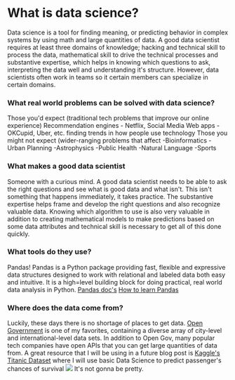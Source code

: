 # What is data science?

Data science is a tool for finding meaning, or predicting behavior in complex systems by using math and large quantities of data.
A good data scientist requires at least three domains of knowledge; hacking and technical skill to process the data, mathematical skill to drive the technical processes and substantive expertise, which helps in knowing which questions to ask, interpreting the data well and understanding it's structure.
However, data scientists often work in teams so it certain members can specialize in certain domains.

### What real world problems can be solved with data science?

Those you'd expect (traditional tech problems that improve our online experience) 
Recommendation engines - Netflix, Social Media 
Web apps - OKCupid, Uber, etc. finding trends in how people use technology
Those you might not expect (wider-ranging problems that affect 
-Bioinformatics -Urban Planning -Astrophysics -Public Health -Natural Language -Sports

### What makes a good data scientist

Someone with a curious mind. A good data scientist needs to be able to ask the right questions and see what is good data and what isn't. This isn't something that happens immediately, it takes practice. The substantive expertise helps frame and develop the right questions and also recognize valuable data.
Knowing which algorithm to use is also very valuable in addition to creating mathematical models to make predictions based on some data attributes and technical skill is necessary to get all of this done quickly.

### What tools do they use?

Pandas! Pandas is a Python package providing fast, flexible and expressive data structures designed to work with relational and labeled data both easy and intuitive. It is a high=level building block for doing practical, real world data analysis in Python. 
[Pandas doc's](http://pandas.pydata.org/pandas-docs/stable/)
[How to learn Pandas](https://bitbucket.org/hrojas/learn-pandas)

### Where does the data come from?

Luckily, these days there is no shortage of places to get data. 
[Open Government](https://www.data.gov/open-gov/) is one of my favorites, containing a diverse array of city-level and international-level data sets.
In addition to Open Gov, many popular tech companies have open APIs that you can get large quantities of data from.
A great resource that I will be using in a future blog post is [Kaggle's Titanic Dataset](http://www.kaggle.com/c/titanic-gettingStarted) where I will use basic Data Science to predict passenger's chances of survival 
![](http://d1oi7t5trwfj5d.cloudfront.net/e7/f1fad0117411e2b9e522000a1d0930/file/titanic.jpg)
It's not gonna be pretty.